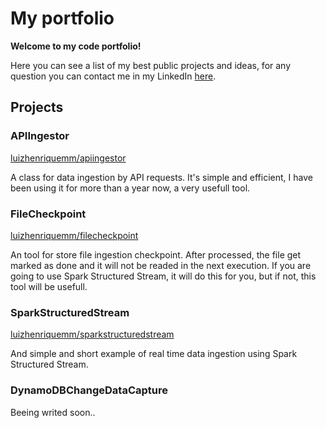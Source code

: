 # My portfolio

**Welcome to my code portfolio!**

Here you can see a list of my best public projects and ideas, for any question you can contact me in my LinkedIn [here](https://www.linkedin.com/in/luiz-henrique-mm/).

## Projects

### APIIngestor

[luizhenriquemm/apiingestor](https://github.com/luizhenriquemm/apiingestor)

A class for data ingestion by API requests. It's simple and efficient, I have been using it for more than a year now, a very usefull tool.

### FileCheckpoint

[luizhenriquemm/filecheckpoint](https://github.com/luizhenriquemm/filecheckpoint)

An tool for store file ingestion checkpoint. After processed, the file get marked as done and it will not be readed in the next execution. If you are going to use Spark Structured Stream, it will do this for you, but if not, this tool will be usefull.

### SparkStructuredStream

[luizhenriquemm/sparkstructuredstream](https://github.com/luizhenriquemm/sparkstructuredstream)

And simple and short example of real time data ingestion using Spark Structured Stream.

### DynamoDBChangeDataCapture

Beeing writed soon..
